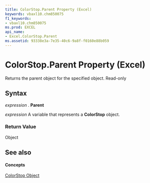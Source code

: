 ```yaml
---
title: ColorStop.Parent Property (Excel)
keywords: vbaxl10.chm850075
f1_keywords:
- vbaxl10.chm850075
ms.prod: EXCEL
api_name:
- Excel.ColorStop.Parent
ms.assetid: 93338e3a-7e35-40c6-9a8f-f0160e88b059
---
```



# ColorStop.Parent Property (Excel)

Returns the parent object for the specified object. Read-only


## Syntax

 _expression_ . **Parent**

 _expression_ A variable that represents a **ColorStop** object.


### Return Value

Object


## See also


#### Concepts


[ColorStop Object](colorstop-object-excel.md)

